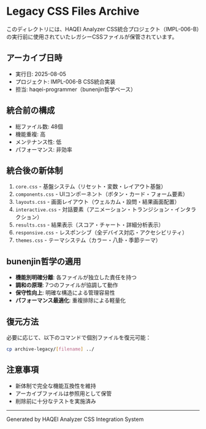 # Legacy CSS Files Archive

このディレクトリには、HAQEI Analyzer CSS統合プロジェクト（IMPL-006-B）の実行前に使用されていたレガシーCSSファイルが保管されています。

## アーカイブ日時
- 実行日: 2025-08-05
- プロジェクト: IMPL-006-B CSS統合実装
- 担当: haqei-programmer（bunenjin哲学ベース）

## 統合前の構成
- 総ファイル数: 48個
- 機能重複: 高
- メンテナンス性: 低
- パフォーマンス: 非効率

## 統合後の新体制
1. `core.css` - 基盤システム（リセット・変数・レイアウト基盤）
2. `components.css` - UIコンポーネント（ボタン・カード・フォーム要素）
3. `layouts.css` - 画面レイアウト（ウェルカム・設問・結果画面配置）
4. `interactive.css` - 対話要素（アニメーション・トランジション・インタラクション）
5. `results.css` - 結果表示（スコア・チャート・詳細分析表示）
6. `responsive.css` - レスポンシブ（全デバイス対応・アクセシビリティ）
7. `themes.css` - テーマシステム（カラー・八卦・季節テーマ）

## bunenjin哲学の適用
- **機能別明確分離**: 各ファイルが独立した責任を持つ
- **調和の原理**: 7つのファイルが協調して動作
- **保守性向上**: 明確な構造による管理容易性
- **パフォーマンス最適化**: 重複排除による軽量化

## 復元方法
必要に応じて、以下のコマンドで個別ファイルを復元可能：
```bash
cp archive-legacy/[filename] ../
```

## 注意事項
- 新体制で完全な機能互換性を維持
- アーカイブファイルは参照用として保管
- 削除前に十分なテストを実施済み

---
Generated by HAQEI Analyzer CSS Integration System